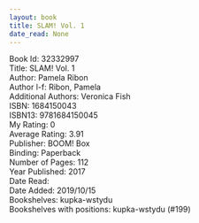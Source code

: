 ```yaml
---
layout: book
title: SLAM! Vol. 1
date_read: None
---
```


Book Id: 32332997<br />
Title: SLAM! Vol. 1<br />
Author: Pamela Ribon<br />
Author l-f: Ribon, Pamela<br />
Additional Authors: Veronica Fish<br />
ISBN: 1684150043<br />
ISBN13: 9781684150045<br />
My Rating: 0<br />
Average Rating: 3.91<br />
Publisher: BOOM! Box<br />
Binding: Paperback<br />
Number of Pages: 112<br />
Year Published: 2017<br />
Date Read: <br />
Date Added: 2019/10/15<br />
Bookshelves: kupka-wstydu<br />
Bookshelves with positions: kupka-wstydu (#199)<br />

